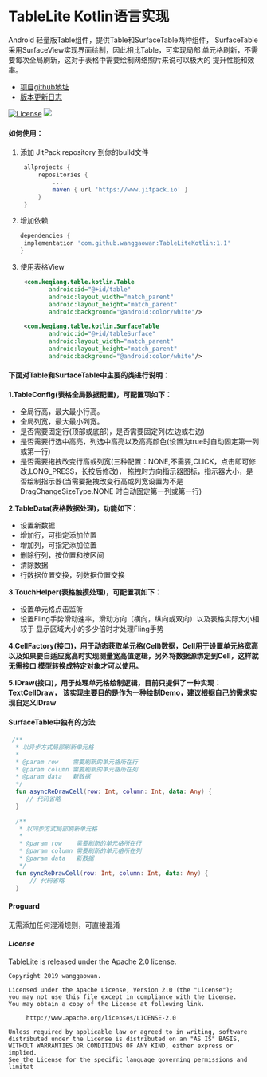 # TableLite Kotlin语言实现
Android 轻量版Table组件，提供Table和SurfaceTable两种组件，
SurfaceTable采用SurfaceView实现界面绘制，因此相比Table，可实现局部
单元格刷新，不需要每次全局刷新，这对于表格中需要绘制网络照片来说可以极大的
提升性能和效率。
* [项目github地址](https://github.com/wanggaowan/TableLiteKotlin)
* [版本更新日志](/update.md/)

[![License](https://img.shields.io/badge/license-Apache%202-4EB1BA.svg)](https://www.apache.org/licenses/LICENSE-2.0.html)
[![](https://jitpack.io/v/wanggaowan/TableLiteKotlin.svg)](https://jitpack.io/#wanggaowan/TableLiteKotlin)

#### 如何使用：
1. 添加 JitPack repository 到你的build文件
   ```groovy
    allprojects {
    	repositories {
    		...
    		maven { url 'https://www.jitpack.io' }
    	}
    }
   ```

2. 增加依赖
   ```groovy
   dependencies {
   	implementation 'com.github.wanggaowan:TableLiteKotlin:1.1'
   }
   ```

3. 使用表格View
   ```xml
    <com.keqiang.table.kotlin.Table
           android:id="@+id/table"
           android:layout_width="match_parent"
           android:layout_height="match_parent"
           android:background="@android:color/white"/>
           
    <com.keqiang.table.kotlin.SurfaceTable
           android:id="@+id/tableSurface"
           android:layout_width="match_parent"
           android:layout_height="match_parent"
           android:background="@android:color/white"/>      
   ```
#### 下面对Table和SurfaceTable中主要的类进行说明：
**1.TableConfig(表格全局数据配置)，可配置项如下：**
 - 全局行高，最大最小行高。
 - 全局列宽，最大最小列宽。
 - 是否需要固定行(顶部或底部)，是否需要固定列(左边或右边)
 - 是否需要行选中高亮，列选中高亮以及高亮颜色(设置为true时自动固定第一列或第一行)
 - 是否需要拖拽改变行高或列宽(三种配置：NONE,不需要,CLICK，点击即可修改,LONG_PRESS，长按后修改)，
  拖拽时方向指示器图标，指示器大小，是否绘制指示器(当需要拖拽改变行高或列宽设置为不是DragChangeSizeType.NONE
  时自动固定第一列或第一行)

**2.TableData(表格数据处理)，功能如下：**
 - 设置新数据
 - 增加行，可指定添加位置
 - 增加列，可指定添加位置
 - 删除行列，按位置和按区间
 - 清除数据
 - 行数据位置交换，列数据位置交换

**3.TouchHelper(表格触摸处理)，可配置项如下：**
 - 设置单元格点击监听
 - 设置Fling手势滑动速率，滑动方向（横向，纵向或双向）以及表格实际大小相较于
 显示区域大小的多少倍时才处理Fling手势

**4.CellFactory(接口)，用于动态获取单元格(Cell)数据，Cell用于设置单元格宽高
以及如果要自适应宽高时实现测量宽高值逻辑，另外将数据源绑定到Cell，这样就无需接口
模型转换成特定对象才可以使用。**

**5.IDraw(接口)，用于处理单元格绘制逻辑，目前只提供了一种实现：TextCellDraw，
该实现主要目的是作为一种绘制Demo，建议根据自己的需求实现自定义IDraw**

#### SurfaceTable中独有的方法
```kotlin
 /**
  * 以异步方式局部刷新单元格
  *
  * @param row    需要刷新的单元格所在行
  * @param column 需要刷新的单元格所在列
  * @param data   新数据
  */
  fun asyncReDrawCell(row: Int, column: Int, data: Any) {
     // 代码省略
  }
 
  /**
   * 以同步方式局部刷新单元格
   *
   * @param row    需要刷新的单元格所在行
   * @param column 需要刷新的单元格所在列
   * @param data   新数据
   */
  fun syncReDrawCell(row: Int, column: Int, data: Any) {
      // 代码省略
  }
```

#### Proguard
无需添加任何混淆规则，可直接混淆

#### *License*
TableLite is released under the Apache 2.0 license.
```
Copyright 2019 wanggaowan.

Licensed under the Apache License, Version 2.0 (the "License");
you may not use this file except in compliance with the License.
You may obtain a copy of the License at following link.

     http://www.apache.org/licenses/LICENSE-2.0

Unless required by applicable law or agreed to in writing, software
distributed under the License is distributed on an "AS IS" BASIS,
WITHOUT WARRANTIES OR CONDITIONS OF ANY KIND, either express or implied.
See the License for the specific language governing permissions and
limitat
```